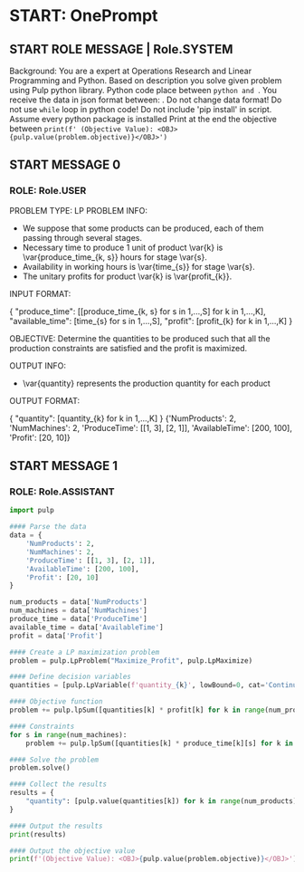 # START: OnePrompt 
## START ROLE MESSAGE | Role.SYSTEM 
Background: You are a expert at Operations Research and Linear Programming and Python. Based on description you solve given problem using Pulp python library. Python code place between ```python and ```. You receive the data in json format between: <DATA></DATA>. Do not change data format! Do not use `while` loop in python code! Do not include 'pip install' in script. Assume every python package is installed Print at the end the objective between <OBJ></OBJ> `print(f' (Objective Value): <OBJ>{pulp.value(problem.objective)}</OBJ>')`  
## START MESSAGE 0 
### ROLE: Role.USER
<DESCRIPTION>
PROBLEM TYPE: LP
PROBLEM INFO:

- We suppose that some products can be produced, each of them passing through several stages.
- Necessary time to produce 1 unit of product \var{k} is \var{produce_time_{k, s}} hours for stage \var{s}.
- Availability in working hours is \var{time_{s}} for stage \var{s}. 
- The unitary profits for product \var{k} is \var{profit_{k}}.

INPUT FORMAT:

{
	"produce_time": [[produce_time_{k, s} for s in 1,...,S] for k in 1,...,K],
	"available_time": [time_{s} for s in 1,...,S],
	"profit": [profit_{k} for k in 1,...,K]
}


OBJECTIVE: Determine the quantities to be produced such that all the production constraints are satisfied and the profit is maximized.

OUTPUT INFO:

- \var{quantity} represents the production quantity for each product

OUTPUT FORMAT:

{
	"quantity": [quantity_{k} for k in 1,...,K]
}
</DESCRIPTION>
<DATA>
{'NumProducts': 2, 'NumMachines': 2, 'ProduceTime': [[1, 3], [2, 1]], 'AvailableTime': [200, 100], 'Profit': [20, 10]}</DATA>


## START MESSAGE 1 
### ROLE: Role.ASSISTANT
```python
import pulp

#### Parse the data
data = {
    'NumProducts': 2, 
    'NumMachines': 2, 
    'ProduceTime': [[1, 3], [2, 1]], 
    'AvailableTime': [200, 100], 
    'Profit': [20, 10]
}

num_products = data['NumProducts']
num_machines = data['NumMachines']
produce_time = data['ProduceTime']
available_time = data['AvailableTime']
profit = data['Profit']

#### Create a LP maximization problem
problem = pulp.LpProblem("Maximize_Profit", pulp.LpMaximize)

#### Define decision variables
quantities = [pulp.LpVariable(f'quantity_{k}', lowBound=0, cat='Continuous') for k in range(num_products)]

#### Objective function
problem += pulp.lpSum([quantities[k] * profit[k] for k in range(num_products)])

#### Constraints
for s in range(num_machines):
    problem += pulp.lpSum([quantities[k] * produce_time[k][s] for k in range(num_products)]) <= available_time[s]

#### Solve the problem
problem.solve()

#### Collect the results
results = {
    "quantity": [pulp.value(quantities[k]) for k in range(num_products)]
}

#### Output the results
print(results)

#### Output the objective value
print(f'(Objective Value): <OBJ>{pulp.value(problem.objective)}</OBJ>')
```

